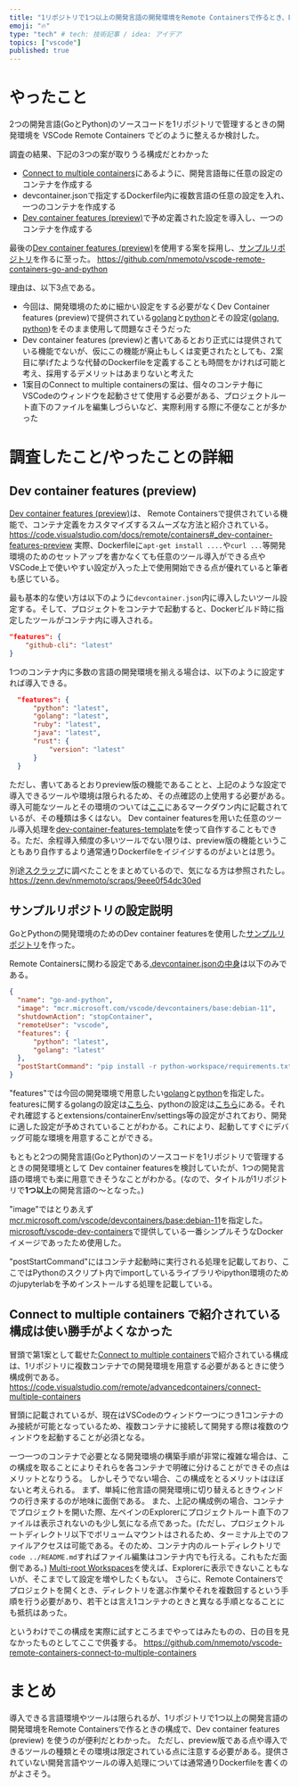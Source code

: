 ```yaml
---
title: "1リポジトリで1つ以上の開発言語の開発環境をRemote Containersで作るとき、Dev container featuresが便利"
emoji: "🔥"
type: "tech" # tech: 技術記事 / idea: アイデア
topics: ["vscode"]
published: true
---
```


# やったこと

2つの開発言語(GoとPython)のソースコードを1リポジトリで管理するときの開発環境を VSCode Remote Containers でどのように整えるか検討した。

調査の結果、下記の3つの案が取りうる構成だとわかった

- [Connect to multiple containers](https://code.visualstudio.com/remote/advancedcontainers/connect-multiple-containers)にあるように、開発言語毎に任意の設定のコンテナを作成する
- devcontainer.jsonで指定するDockerfile内に複数言語の任意の設定を入れ、一つのコンテナを作成する
- [Dev container features (preview)](https://code.visualstudio.com/docs/remote/containers#_dev-container-features-preview)で予め定義された設定を導入し、一つのコンテナを作成する

最後の[Dev container features (preview)](https://code.visualstudio.com/docs/remote/containers#_dev-container-features-preview)を使用する案を採用し、[サンプルリポジトリ](https://github.com/nmemoto/vscode-remote-containers-go-and-python)を作るに至った。
https://github.com/nmemoto/vscode-remote-containers-go-and-python

理由は、以下3点である。
- 今回は、開発環境のために細かい設定をする必要がなくDev Container features (preview)で提供されている[golang](https://github.com/microsoft/vscode-dev-containers/blob/main/script-library/docs/go.md)と[python](https://github.com/microsoft/vscode-dev-containers/blob/main/script-library/docs/python.md)とその設定([golang](https://github.com/microsoft/vscode-dev-containers/blob/bc459941115141bf51239398aea0ef833d7989ee/script-library/container-features/src/devcontainer-features.json#L671-L721), [python](https://github.com/microsoft/vscode-dev-containers/blob/bc459941115141bf51239398aea0ef833d7989ee/script-library/container-features/src/devcontainer-features.json#L601-L670))をそのまま使用して問題なさそうだった
- Dev container features (preview)と書いてあるとおり正式には提供されている機能でないが、仮にこの機能が廃止もしくは変更されたとしても、2案目に挙げたような代替のDockerfileを定義することも時間をかければ可能と考え、採用するデメリットはあまりないと考えた
- 1案目のConnect to multiple containersの案は、個々のコンテナ毎にVSCodeのウィンドウを起動させて使用する必要がある、プロジェクトルート直下のファイルを編集しづらいなど、実際利用する際に不便なことが多かった

# 調査したこと/やったことの詳細

## Dev container features (preview) 

[Dev container features (preview)](https://code.visualstudio.com/docs/remote/containers#_dev-container-features-preview)は、 Remote Containersで提供されている機能で、コンテナ定義をカスタマイズするスムーズな方法と紹介されている。
https://code.visualstudio.com/docs/remote/containers#_dev-container-features-preview
実際、Dockerfileに`apt-get install ....`や`curl ...`等開発環境のためのセットアップを書かなくても任意のツール導入ができる点やVSCode上で使いやすい設定が入った上で使用開始できる点が優れていると筆者も感じている。

最も基本的な使い方は以下のように`devcontainer.json`内に導入したいツール設定する。そして、プロジェクトをコンテナで起動すると、Dockerビルド時に指定したツールがコンテナ内に導入される。

```json
"features": {
    "github-cli": "latest"
}
```

1つのコンテナ内に多数の言語の開発環境を揃える場合は、以下のように設定すれば導入できる。

```json
  "features": {
      "python": "latest",
      "golang": "latest",
      "ruby": "latest",
      "java": "latest",
      "rust": {
          "version": "latest"
      }
  }
```

ただし、書いてあるとおりpreview版の機能であることと、上記のような設定で導入できるツールや環境は限られるため、その点確認の上使用する必要がある。
導入可能なツールとその環境のついては[ここ](https://github.com/microsoft/vscode-dev-containers/tree/main/script-library/docs)にあるマークダウン内に記載されているが、その種類は多くはない。
Dev container featuresを用いた任意のツール導入処理を[dev-container-features-template](https://github.com/microsoft/dev-container-features-template)を使って自作することもできる。ただ、余程導入頻度の多いツールでない限りは、preview版の機能ということもあり自作するより通常通りDockerfileをイジイジするのがよいとは思う。

別途[スクラップ](https://zenn.dev/nmemoto/scraps/9eee0f54dc30ed)に調べたことをまとめているので、気になる方は参照されたし。
https://zenn.dev/nmemoto/scraps/9eee0f54dc30ed

## サンプルリポジトリの設定説明

GoとPythonの開発環境のためのDev container featuresを使用した[サンプルリポジトリ](https://github.com/nmemoto/vscode-remote-containers-go-and-python)を作った。

Remote Containersに関わる設定である[.devcontainer.jsonの中身](https://github.com/nmemoto/vscode-remote-containers-go-and-python/blob/2d9c670c8dc5c22ab3b97313c9693d289fa9d8c4/.devcontainer.json)は以下のみである。

```json
{
  "name": "go-and-python",
  "image": "mcr.microsoft.com/vscode/devcontainers/base:debian-11",
  "shutdownAction": "stopContainer",
  "remoteUser": "vscode",
  "features": {
      "python": "latest",
      "golang": "latest"
  },
  "postStartCommand": "pip install -r python-workspace/requirements.txt"
}
```

"features"では今回の開発環境で用意したい[golang](https://github.com/microsoft/vscode-dev-containers/blob/main/script-library/docs/go.md)と[python](https://github.com/microsoft/vscode-dev-containers/blob/main/script-library/docs/python.md)を指定した。
featuresに関するgolangの設定は[こちら](https://github.com/microsoft/vscode-dev-containers/blob/bc459941115141bf51239398aea0ef833d7989ee/script-library/container-features/src/devcontainer-features.json#L671-L721)、pythonの設定は[こちら](https://github.com/microsoft/vscode-dev-containers/blob/bc459941115141bf51239398aea0ef833d7989ee/script-library/container-features/src/devcontainer-features.json#L601-L670)にある。それぞれ確認するとextensions/containerEnv/settings等の設定がされており、開発に適した設定が予めされていることがわかる。これにより、起動してすぐにデバッグ可能な環境を用意することができる。

もともと2つの開発言語(GoとPython)のソースコードを1リポジトリで管理するときの開発環境として Dev container featuresを検討していたが、1つの開発言語の環境でも楽に用意できそうなことがわかる。(なので、タイトルが1リポジトリで**1つ以上**の開発言語の〜となった。)

"image"ではとりあえず[mcr.microsoft.com/vscode/devcontainers/base:debian-11](https://github.com/microsoft/vscode-dev-containers/tree/main/containers/debian)を指定した。[microsoft/vscode-dev-containers](https://github.com/microsoft/vscode-dev-containers)で提供している一番シンプルそうなDockerイメージであったため使用した。

"postStartCommand"にはコンテナ起動時に実行される処理を記載しており、ここではPythonのスクリプト内でimportしているライブラリやipython環境のためのjupyterlabを予めインストールする処理を記載している。

## Connect to multiple containers で紹介されている構成は使い勝手がよくなかった

冒頭で第1案として載せた[Connect to multiple containers](https://code.visualstudio.com/remote/advancedcontainers/connect-multiple-containers)で紹介されている構成は、1リポジトリに複数コンテナでの開発環境を用意する必要があるときに使う構成例である。
https://code.visualstudio.com/remote/advancedcontainers/connect-multiple-containers

冒頭に記載されているが、現在はVSCodeのウィンドウ一つにつき1コンテナのみ接続が可能となっているため、複数コンテナに接続して開発する際は複数のウィンドウを起動することが必須となる。

一つ一つのコンテナで必要となる開発環境の構築手順が非常に複雑な場合は、この構成を取ることによりそれらを各コンテナで明確に分けることができその点はメリットとなりうる。
しかしそうでない場合、この構成をとるメリットはほぼないと考えられる。
まず、単純に他言語の開発環境に切り替えるときウィンドウの行き来するのが地味に面倒である。
また、上記の構成例の場合、コンテナでプロジェクトを開いた際、左ペインのExplorerにプロジェクトルート直下のファイルは表示されないのも少し気になる点であった。(ただし、プロジェクトルートディレクトリ以下でボリュームマウントはされるため、ターミナル上でのファイルアクセスは可能である。そのため、コンテナ内のルートディレクトリで`code ../README.md`すればファイル編集はコンテナ内でも行える。これもただ面倒である。)
[Multi-root Workspaces](https://code.visualstudio.com/docs/editor/multi-root-workspaces)を使えば、Explorerに表示できないこともないが、そこまでして設定を増やしたくもない。
さらに、Remote Containersでプロジェクトを開くとき、ディレクトリを選ぶ作業やそれを複数回するという手順を行う必要があり、若干とは言え1コンテナのときと異なる手順となることにも抵抗はあった。

というわけでこの構成を実際に試すところまでやってはみたものの、日の目を見なかったものとしてここで供養する。
https://github.com/nmemoto/vscode-remote-containers-connect-to-multiple-containers

# まとめ

導入できる言語環境やツールは限られるが、1リポジトリで1つ以上の開発言語の開発環境をRemote Containersで作るときの構成で、Dev container features (preview) を使うのが便利だとわかった。
ただし、preview版である点や導入できるツールの種類とその環境は限定されている点に注意する必要がある。提供されていない開発言語やツールの導入処理については通常通りDockerfileを書くのがよさそう。

